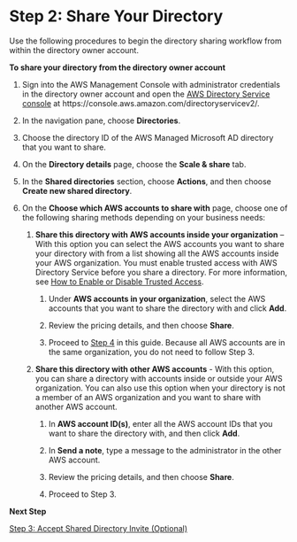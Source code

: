 # Step 2: Share Your Directory<a name="step2_share_directory"></a>

Use the following procedures to begin the directory sharing workflow from within the directory owner account\. 

**To share your directory from the directory owner account**

1. Sign into the AWS Management Console with administrator credentials in the directory owner account and open the [AWS Directory Service console](https://console.aws.amazon.com/directoryservicev2/) at https://console\.aws\.amazon\.com/directoryservicev2/\.

1. In the navigation pane, choose **Directories**\.

1. Choose the directory ID of the AWS Managed Microsoft AD directory that you want to share\.

1. On the **Directory details** page, choose the **Scale & share** tab\.

1. In the **Shared directories** section, choose **Actions**, and then choose **Create new shared directory**\.

1. On the **Choose which AWS accounts to share with** page, choose one of the following sharing methods depending on your business needs:

   1. **Share this directory with AWS accounts inside your organization** – With this option you can select the AWS accounts you want to share your directory with from a list showing all the AWS accounts inside your AWS organization\. You must enable trusted access with AWS Directory Service before you share a directory\. For more information, see [How to Enable or Disable Trusted Access](https://docs.aws.amazon.com/organizations/latest/userguide/orgs_integrate_services.html#orgs_how-to-enable-disable-trusted-access)\.

      1. Under **AWS accounts in your organization**, select the AWS accounts that you want to share the directory with and click **Add**\. 

      1. Review the pricing details, and then choose **Share**\.

      1. Proceed to [Step 4](step4_test_ec2_access.md) in this guide\. Because all AWS accounts are in the same organization, you do not need to follow Step 3\.

   1. **Share this directory with other AWS accounts** \- With this option, you can share a directory with accounts inside or outside your AWS organization\. You can also use this option when your directory is not a member of an AWS organization and you want to share with another AWS account\.

      1. In **AWS account ID\(s\)**, enter all the AWS account IDs that you want to share the directory with, and then click **Add**\.

      1. In **Send a note**, type a message to the administrator in the other AWS account\. 

      1. Review the pricing details, and then choose **Share**\.

      1. Proceed to Step 3\. 

**Next Step**

[Step 3: Accept Shared Directory Invite \(Optional\)](step3_accept_invite.md)